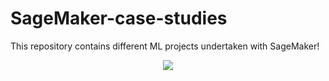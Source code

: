 # SageMaker-case-studies


This repository contains different ML projects undertaken with SageMaker!
  
<p align="center">
  <img src="https://github.com/ClemPalf/SageMaker-case-studies/blob/4c2569fdd984f714463f9ad82ebaa90b4e6511f8/SageMaker.jpeg"/>
</p>  
